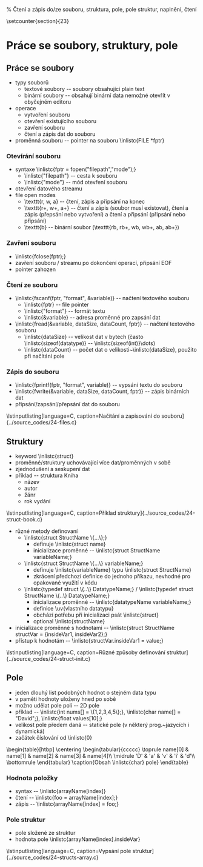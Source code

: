 % Čtení a zápis do/ze souboru, struktura, pole, pole struktur, naplnění, čtení

\setcounter{section}{23}
# Práce se soubory, struktury, pole
## Práce se soubory
- typy souborů
	- textové soubory -- soubory obsahující plain text
	- binární soubory -- obsahují binární data nemožné otevřít v obyčejném editoru
- operace
	- vytvoření souboru
	- otevření existujícího souboru
	- zavření souboru
	- čtení a zápis dat do souboru
- proměnná souboru -- pointer na souboru \inlistc{FILE *fptr}

### Otevírání souboru
- syntaxe \inlistc{fptr = fopen("filepath","mode");}
	- \inlistc{"filepath"} -- cesta k souboru
	- \inlistc{"mode"} -- mód otevření souboru
- otevření datového streamu
- file open modes
	- \texttt{r, w, a} -- čtení, zápis a připsání na konec
	- \texttt{r+, w+, a+} -- čtení a zápis (soubor musí existovat), čtení a zápis (přepsání nebo vytvoření) a čtení a připsání (připsání nebo připsání)
	- \texttt{b} -- binární soubor (\texttt{rb, rb+, wb, wb+, ab, ab+})

### Zavření souboru
- \inlistc{fclose(fptr);}
- zavření souboru / streamu po dokončení operací, připsání EOF
- pointer zahozen

### Čtení ze souboru
- \inlistc{fscanf(fptr, "format", &variable)} -- načtení textového souboru
	- \inlistc{fptr} -- file pointer
	- \inlistc{"format"} -- formát textu
	- \inlistc{&variable} -- adresa proměnné pro zapsání dat
- \inlistc{fread(&variable, dataSize, dataCount, fptr)} -- načtení textového souboru
	- \inlistc{dataSize} -- velikost dat v bytech (často \inlistc{sizeof(datatype)} -- \inlistc{sizeof(int)}\dots)
	- \inlistc{dataCount} -- počet dat o velikosti~\inlistc{dataSize}, použito při načítání pole

### Zápis do souboru
- \inlistc{fprintf(fptr, "format", variable)} -- vypsání textu do souboru
- \inlistc{fwrite(&variable, dataSize, dataCount, fptr)} -- zápis binárních dat
- připsání/zapsání/přepsání dat do souboru

\lstinputlisting[language=C, caption=Načítání a zapisování do souboru]{../source_codes/24-files.c}

## Struktury
- keyword \inlistc{struct}
- proměnné/struktury uchovávající více dat/proměnných v sobě
- zjednodušení a seskupení dat
- příklad -- struktura Kniha
	- název
	- autor
	- žánr
	- rok vydání

\lstinputlisting[language=C, caption=Příklad struktury]{../source_codes/24-struct-book.c}

- různé metody definovaní
	- \inlistc{struct StructName \\{...\\};} 
		- definuje \inlistc{struct name}
		- inicializace proměnné -- \inlistc{struct StructName variableName;}
	- \inlistc{struct StructName \\{...\\} variableName;} 
		- definuje \inlistc{variableName} typu \inlistc{struct StructName}
		- zkrácení předchozí definice do jednoho příkazu, nevhodné pro opakované využití v kódu
	- \inlistc{typedef struct \\{..\\} DatatypeName;} /  \inlistc{typedef struct StructName \\{..\\} DatatypeName;}
		- inicializace proměnné -- \inlistc{datatypeName variableName;}
		- definice \uv{vlastního datatypu}
		- obchází potřebu při inicializaci psát \inlistc{struct}
		- optional \inlistc{structName}
- inicializace proměnné s hodnotami -- \inlistc{struct StructName structVar = {insideVar1, insideVar2};}
- přístup k hodnotám -- \inlistc{structVar.insideVar1 = value;}

\lstinputlisting[language=C, caption=Různé způsoby definování struktur]{../source_codes/24-struct-init.c}

## Pole
- jeden dlouhý list podobných hodnot o stejném data typu
- v paměti hodnoty uloženy hned po sobě
- možno udělat pole polí -- 2D pole
- příklad -- \inlistc{int nums[] = \\{1,2,3,4,5\\};}, \inlistc{char name[] = "David";}, \inlistc{float values[10];}
- velikost pole předem daná -- statické pole (v některý prog.~jazycích i dynamická)
- začátek číslování od \inlistc{0}

\begin{table}[htbp]
\centering
\begin{tabular}{ccccc}
\toprule
name[0] & name[1] & name[2] & name[3] & name[4]\\\\
\midrule
'D' & 'a' & 'v' & 'i' & 'd'\\\\
\bottomrule
\end{tabular}
\caption{Obsah \inlistc{char} pole}
\end{table}

### Hodnota položky
- syntax -- \inlistc{arrayName[index]}
- čtení -- \inlistc{foo = arrayName[index];}
- zápis -- \inlistc{arrayName[index] = foo;}

### Pole struktur
- pole složené ze struktur
- hodnota pole \inlistc{arrayName[index].insideVar}

\lstinputlisting[language=C, caption=Vypsání pole struktur]{../source_codes/24-structs-array.c}
